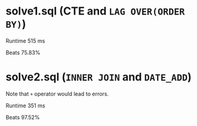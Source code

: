 # solve1.sql (CTE and `LAG OVER(ORDER BY)`)

Runtime 515 ms

Beats 75.83%

# solve2.sql (`INNER JOIN` and `DATE_ADD`)

Note that `+` operator would lead to errors.

Runtime 351 ms

Beats 97.52%
